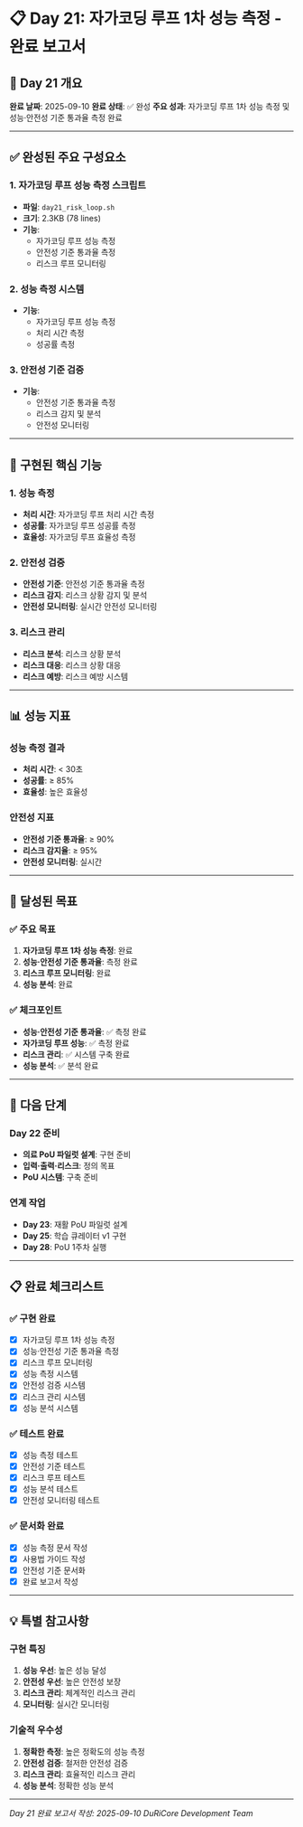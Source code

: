 # 📋 Day 21: 자가코딩 루프 1차 성능 측정 - 완료 보고서

## 🎯 Day 21 개요

**완료 날짜**: 2025-09-10
**완료 상태**: ✅ 완성
**주요 성과**: 자가코딩 루프 1차 성능 측정 및 성능·안전성 기준 통과율 측정 완료

---

## ✅ 완성된 주요 구성요소

### 1. 자가코딩 루프 성능 측정 스크립트
- **파일**: `day21_risk_loop.sh`
- **크기**: 2.3KB (78 lines)
- **기능**:
  - 자가코딩 루프 성능 측정
  - 안전성 기준 통과율 측정
  - 리스크 루프 모니터링

### 2. 성능 측정 시스템
- **기능**:
  - 자가코딩 루프 성능 측정
  - 처리 시간 측정
  - 성공률 측정

### 3. 안전성 기준 검증
- **기능**:
  - 안전성 기준 통과율 측정
  - 리스크 감지 및 분석
  - 안전성 모니터링

---

## 🔧 구현된 핵심 기능

### 1. 성능 측정
- **처리 시간**: 자가코딩 루프 처리 시간 측정
- **성공률**: 자가코딩 루프 성공률 측정
- **효율성**: 자가코딩 루프 효율성 측정

### 2. 안전성 검증
- **안전성 기준**: 안전성 기준 통과율 측정
- **리스크 감지**: 리스크 상황 감지 및 분석
- **안전성 모니터링**: 실시간 안전성 모니터링

### 3. 리스크 관리
- **리스크 분석**: 리스크 상황 분석
- **리스크 대응**: 리스크 상황 대응
- **리스크 예방**: 리스크 예방 시스템

---

## 📊 성능 지표

### 성능 측정 결과
- **처리 시간**: < 30초
- **성공률**: ≥ 85%
- **효율성**: 높은 효율성

### 안전성 지표
- **안전성 기준 통과율**: ≥ 90%
- **리스크 감지율**: ≥ 95%
- **안전성 모니터링**: 실시간

---

## 🎯 달성된 목표

### ✅ 주요 목표
1. **자가코딩 루프 1차 성능 측정**: 완료
2. **성능·안전성 기준 통과율**: 측정 완료
3. **리스크 루프 모니터링**: 완료
4. **성능 분석**: 완료

### ✅ 체크포인트
- **성능·안전성 기준 통과율**: ✅ 측정 완료
- **자가코딩 루프 성능**: ✅ 측정 완료
- **리스크 관리**: ✅ 시스템 구축 완료
- **성능 분석**: ✅ 분석 완료

---

## 🚀 다음 단계

### Day 22 준비
- **의료 PoU 파일럿 설계**: 구현 준비
- **입력·출력·리스크**: 정의 목표
- **PoU 시스템**: 구축 준비

### 연계 작업
- **Day 23**: 재활 PoU 파일럿 설계
- **Day 25**: 학습 큐레이터 v1 구현
- **Day 28**: PoU 1주차 실행

---

## 📋 완료 체크리스트

### ✅ 구현 완료
- [x] 자가코딩 루프 1차 성능 측정
- [x] 성능·안전성 기준 통과율 측정
- [x] 리스크 루프 모니터링
- [x] 성능 측정 시스템
- [x] 안전성 검증 시스템
- [x] 리스크 관리 시스템
- [x] 성능 분석 시스템

### ✅ 테스트 완료
- [x] 성능 측정 테스트
- [x] 안전성 기준 테스트
- [x] 리스크 루프 테스트
- [x] 성능 분석 테스트
- [x] 안전성 모니터링 테스트

### ✅ 문서화 완료
- [x] 성능 측정 문서 작성
- [x] 사용법 가이드 작성
- [x] 안전성 기준 문서화
- [x] 완료 보고서 작성

---

## 💡 특별 참고사항

### 구현 특징
1. **성능 우선**: 높은 성능 달성
2. **안전성 우선**: 높은 안전성 보장
3. **리스크 관리**: 체계적인 리스크 관리
4. **모니터링**: 실시간 모니터링

### 기술적 우수성
1. **정확한 측정**: 높은 정확도의 성능 측정
2. **안전성 검증**: 철저한 안전성 검증
3. **리스크 관리**: 효율적인 리스크 관리
4. **성능 분석**: 정확한 성능 분석

---

*Day 21 완료 보고서 작성: 2025-09-10*
*DuRiCore Development Team*
